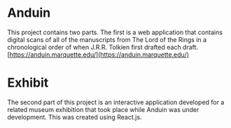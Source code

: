 # Anduin
This project contains two parts. The first is a web application that contains digital scans of all of the manuscripts from The Lord of the Rings in a chronological order of when J.R.R. Tolkien first drafted each draft.
[https://anduin.marquette.edu/](https://anduin.marquette.edu/)

# Exhibit
The second part of this project is an interactive application developed for a related museum exhibition that took place while Anduin was under development. This was created using React.js.
